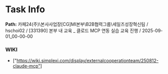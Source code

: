 # Task Info

**Path:** 카페24(주)\본사사업장\[CG]MI본부\B2B협력그룹\세일즈성장혁신팀 / hschoi02 / [331390] 본부 내 교육 _ 클로드 MCP 연동 실습 교육 진행 / 2025-09-01_00-00-00

### WIKI
- ["https://wiki.simplexi.com/display/externalcooperationteam/250812-claude-mcp"]

